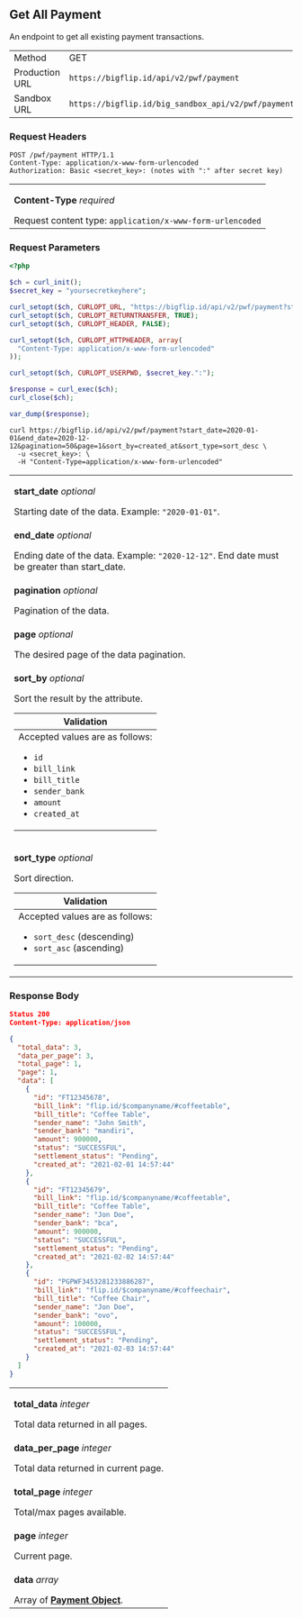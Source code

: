 <div></div>

## Get All Payment

An endpoint to get all existing payment transactions.

<table>
  <tbody>
    <tr>
      <td>Method</td>
      <td><span class="method get">GET</span></td>
    </tr>
    <tr>
      <td>Production URL</td>
      <td><code>https://bigflip.id/api/v2/pwf/payment</code></td>
    </tr>
    <tr>
      <td>Sandbox URL</td>
      <td><code>https://bigflip.id/big_sandbox_api/v2/pwf/payment</code></td>
    </tr>
  </tbody>
</table>

<h3 id="get-all-payment-request-headers">Request Headers</h3>

```http
POST /pwf/payment HTTP/1.1
Content-Type: application/x-www-form-urlencoded
Authorization: Basic <secret_key>: (notes with ":" after secret key)
```

<table>
  <tbody>
    <tr>
      <td>
        <p><b>Content-Type</b> <em>required</em></p>
        Request content type: <code>application/x-www-form-urlencoded</code>
      </td>
    </tr>
  </tbody>
</table>

<h3 id="get-all-payment-request-parameters">Request Parameters</h3>

```php
<?php

$ch = curl_init();
$secret_key = "yoursecretkeyhere";

curl_setopt($ch, CURLOPT_URL, "https://bigflip.id/api/v2/pwf/payment?start_date=2020-01-01&end_date=2020-12-12&pagination=50&page=1&sort_by=created_at&sort_type=sort_desc");
curl_setopt($ch, CURLOPT_RETURNTRANSFER, TRUE);
curl_setopt($ch, CURLOPT_HEADER, FALSE);

curl_setopt($ch, CURLOPT_HTTPHEADER, array(
  "Content-Type: application/x-www-form-urlencoded"
));

curl_setopt($ch, CURLOPT_USERPWD, $secret_key.":");

$response = curl_exec($ch);
curl_close($ch);

var_dump($response);
```

```shell
curl https://bigflip.id/api/v2/pwf/payment?start_date=2020-01-01&end_date=2020-12-12&pagination=50&page=1&sort_by=created_at&sort_type=sort_desc \
  -u <secret_key>: \
  -H "Content-Type=application/x-www-form-urlencoded"
```

<table>
  <tbody>
    <tr>
      <td>
        <p><b>start_date</b> <em>optional</em></p>
        Starting date of the data. Example: <code>"2020-01-01"</code>.
      </td>
    </tr>
    <tr>
      <td>
        <p><b>end_date</b> <em>optional</em></p>
        Ending date of the data. Example: <code>"2020-12-12"</code>. End date
        must be greater than start_date.
      </td>
    </tr>
    <tr>
      <td>
        <p><b>pagination</b> <em>optional</em></p>
        Pagination of the data.
      </td>
    </tr>
    <tr>
      <td>
        <p><b>page</b> <em>optional</em></p>
        The desired page of the data pagination.
      </td>
    </tr>
    <tr>
      <td>
        <p><b>sort_by</b> <em>optional</em></p>
        Sort the result by the attribute.
        <table class="validation-table">
          <thead>
            <tr>
              <th>Validation</th>
            </tr>
          </thead>
          <tbody>
            <tr>
              <td>
                <div class="validation-table__helper-text">
                  Accepted values are as follows:
                </div>
                <ul>
                  <li><code>id</code></li>
                  <li><code>bill_link</code></li>
                  <li><code>bill_title</code></li>
                  <li><code>sender_bank</code></li>
                  <li><code>amount</code></li>
                  <li><code>created_at</code></li>
                </ul>
              </td>
            </tr>
          </tbody>
        </table>
      </td>
    </tr>
    <tr>
      <td>
        <p><b>sort_type</b> <em>optional</em></p>
        Sort direction.
        <table class="validation-table">
          <thead>
            <tr>
              <th>Validation</th>
            </tr>
          </thead>
          <tbody>
            <tr>
              <td>
                <div class="validation-table__helper-text">
                  Accepted values are as follows:
                </div>
                <ul>
                  <li><code>sort_desc</code> (descending)</li>
                  <li><code>sort_asc</code> (ascending)</li>
                </ul>
              </td>
            </tr>
          </tbody>
        </table>
      </td>
    </tr>
  </tbody>
</table>

<h3 id="get-all-payment-response-body">Response Body</h3>

```json
Status 200
Content-Type: application/json

{
  "total_data": 3,
  "data_per_page": 3,
  "total_page": 1,
  "page": 1,
  "data": [
    {
      "id": "FT12345678",
      "bill_link": "flip.id/$companyname/#coffeetable",
      "bill_title": "Coffee Table",
      "sender_name": "John Smith",
      "sender_bank": "mandiri",
      "amount": 900000,
      "status": "SUCCESSFUL",
      "settlement_status": "Pending",
      "created_at": "2021-02-01 14:57:44"
    },
    {
      "id": "FT12345679",
      "bill_link": "flip.id/$companyname/#coffeetable",
      "bill_title": "Coffee Table",
      "sender_name": "Jon Doe",
      "sender_bank": "bca",
      "amount": 900000,
      "status": "SUCCESSFUL",
      "settlement_status": "Pending",
      "created_at": "2021-02-02 14:57:44"
    },
    {
      "id": "PGPWF3453281233886287",
      "bill_link": "flip.id/$companyname/#coffeechair",
      "bill_title": "Coffee Chair",
      "sender_name": "Jon Doe",
      "sender_bank": "ovo",
      "amount": 100000,
      "status": "SUCCESSFUL",
      "settlement_status": "Pending",
      "created_at": "2021-02-03 14:57:44"
    }
  ]
}

```

<table>
  <tbody>
    <tr>
      <td>
        <p><b>total_data</b> <em>integer</em></p>
        Total data returned in all pages.
      </td>
    </tr>
    <tr>
      <td>
        <p><b>data_per_page</b> <em>integer</em></p>
        Total data returned in current page.
      </td>
    </tr>
    <tr>
      <td>
        <p><b>total_page</b> <em>integer</em></p>
        Total/max pages available.
      </td>
    </tr>
    <tr>
      <td>
        <p><b>page</b> <em>integer</em></p>
        Current page.
      </td>
    </tr>
    <tr>
      <td>
        <p><b>data</b> <em>array</em></p>
        Array of <b><a href="#payment-object">Payment Object</a></b>.
      </td>
    </tr>
  </tbody>
</table>
